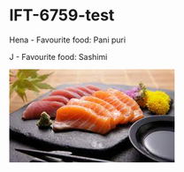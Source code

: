 # IFT-6759-test

Hena - Favourite food: Pani puri

J - Favourite food: Sashimi

![Sashimi](sashimi.jpg)